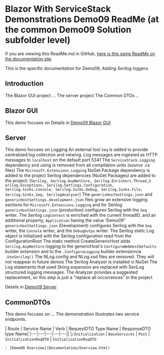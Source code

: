 # Blazor With ServiceStack Demonstrations Demo09 ReadMe (at the common Demo09 Solution subfolder level)
If you are viewing this ReadMe.md in GitHub, [here is this same ReadMe on the documentation site](ReadMe.html)

This is the specific documentation for Demo09, *Adding Serilog loggers*.

## Introduction
The Blazor GUI project ...
The server project 
The Common DTOs ..

## Blazor GUI
This demo focuses on 
Details in [Demo09 Blazor GUI](GUI/ReadMe.html)

## Server
This demo focuses on Logging
An external tool `Seq` is added to provide centralized log collection and viewing. Log messages are ingested as HTTP messages to `localhost` on the default port 5341
The `ServiceStack.Logging` dependency and using is removed from all compilation units (source .cs files)
The `Microsoft.Extensions.Logging` NuGet Package dependency is added to the project
Serilog dependencies (NuGet Packages) are added to the project: (`Serilog, Serilog.AspNetCore, Serilog.Enrichers.Thread,S erilog.Exceptions, Serilog.Settings.Configuration, Serilog.Sinks.Console, Serilog.Sinks.Debug, Serilog.Sinks.File, Serilog.Sinks.Seq, SerilogAnalyzer`)
The `genericHostSettings.json` and `genericHostSettings.development.json` files grow an extensive logging sections for `Microsoft.Extensions.Logging` and for Serilog
`genericHostSettings.json` (production) configures Serilog with the `Seq` writer. The Serilog `LogContext` is enriched with the current threadID, and an additional property, `Application` having the value 'Demo09"
`genericHostSettings.json` (Development) configures Serilog with the `Seq` writer, the `Console` writer, and the `DebugOutpu` writer. 
The Serilog static Log object is initialized with the Serilog configuration read from the ConfigurationRoot
The static method CreateGenericHost adds `Serilog.AspNetCore` logging to the genericHost's `ConfigureWebHostDefaults` builder extension and to the `.ConfigureLogging` builder extensionvia `.UseSerilog()`
The NLog.config and NLog.xsd files are removed. They will not reappear in future demos
The Serilog Analyzer is installed vi NuGet
The Log statements that used String expansion are replaced with SeriLog structured logging messages. The Analyzer provides a suggested replacement, so this step is just a "replace all occurrences" in the project

Details in [Demo09 Server](Server/ReadMe.html)

## CommonDTOs
This demo focuses on ...
The demonstration illustrates two service endpoints. 

| Route | Service Name | Verb | RequestDTO Type Name | ResponseDTO type Name|
|---|---|---|---|---||
|`/Initialization` | `BaseServices` | `Post` | `InitializationReqDTO` | `InitializationRspDTO`
	
	: [Demo09 Overview](Documentation/Overview.html)
